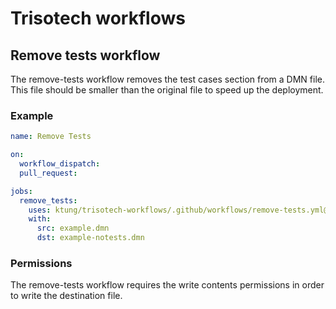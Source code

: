# Trisotech workflows

## Remove tests workflow
The remove-tests workflow removes the test cases section from a DMN file. This file should be smaller than the original file to speed up the deployment.

### Example
```yml
name: Remove Tests

on:
  workflow_dispatch:
  pull_request:

jobs:
  remove_tests:
    uses: ktung/trisotech-workflows/.github/workflows/remove-tests.yml@main
    with:
      src: example.dmn
      dst: example-notests.dmn
```

### Permissions
The remove-tests workflow requires the write contents permissions in order to write the destination file.
